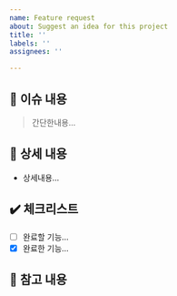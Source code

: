 ```yaml
---
name: Feature request
about: Suggest an idea for this project
title: ''
labels: ''
assignees: ''

---
```


## :loudspeaker: 이슈 내용
> 간단한내용...
## :page_with_curl: 상세 내용
- 상세내용…
## :heavy_check_mark: 체크리스트
- [ ] 완료할 기능…
- [x] 완료한 기능…
## :round_pushpin: 참고 내용

